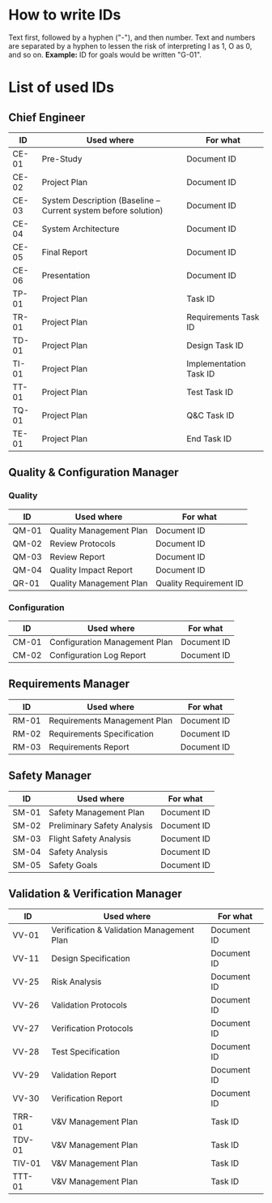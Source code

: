 # How to write IDs
Text first, followed by a hyphen ("-"), and then number.
Text and numbers are separated by a hyphen to lessen the risk of interpreting I as 1, O as 0, and so on.
**Example:** ID for goals would be written "G-01".

# List of used IDs

## Chief Engineer
| ID | Used where | For what |
| -- | ---------- | -------- |
| CE-01 | Pre-Study | Document ID |
| CE-02 | Project Plan | Document ID |
| CE-03 | System Description (Baseline – Current system before solution) | Document ID |
| CE-04 | System Architecture | Document ID |
| CE-05 | Final Report | Document ID |
| CE-06 | Presentation | Document ID |
| TP-01 | Project Plan | Task ID |
| TR-01 | Project Plan | Requirements Task ID |
| TD-01 | Project Plan | Design Task ID |
| TI-01 | Project Plan | Implementation Task ID |
| TT-01 | Project Plan | Test Task ID |
| TQ-01 | Project Plan | Q&C Task ID |
| TE-01 | Project Plan | End Task ID |

## Quality & Configuration Manager
### Quality
| ID | Used where | For what |
| -- | ---------- | -------- |
| QM-01 | Quality Management Plan | Document ID |
| QM-02 | Review Protocols | Document ID |
| QM-03 | Review Report | Document ID |
| QM-04 | Quality Impact Report | Document ID |
| QR-01 | Quality Management Plan | Quality Requirement ID |

### Configuration
| ID | Used where | For what |
| -- | ---------- | -------- |
| CM-01 | Configuration Management Plan | Document ID |
| CM-02 | Configuration Log Report | Document ID |

## Requirements Manager
| ID | Used where | For what |
| -- | ---------- | -------- |
| RM-01 | Requirements Management Plan | Document ID |
| RM-02 | Requirements Specification | Document ID |
| RM-03 | Requirements Report | Document ID |

## Safety Manager
| ID | Used where | For what |
| -- | ---------- | -------- |
| SM-01 | Safety Management Plan | Document ID |
| SM-02 | Preliminary Safety Analysis | Document ID |
| SM-03 | Flight Safety Analysis | Document ID |
| SM-04 | Safety Analysis | Document ID |
| SM-05 | Safety Goals | Document ID |

## Validation & Verification Manager
| ID | Used where | For what |
| -- | ---------- | -------- |
| VV-01 | Verification & Validation Management Plan | Document ID |
| VV-11 | Design Specification | Document ID |
| VV-25 | Risk Analysis | Document ID |
| VV-26 | Validation Protocols | Document ID |
| VV-27 | Verification Protocols | Document ID |
| VV-28 | Test Specification | Document ID |
| VV-29 | Validation Report | Document ID |
| VV-30 | Verification Report | Document ID |
| TRR-01 | V&V Management Plan | Task ID |
| TDV-01 | V&V Management Plan | Task ID |
| TIV-01 | V&V Management Plan | Task ID |
| TTT-01 | V&V Management Plan | Task ID |